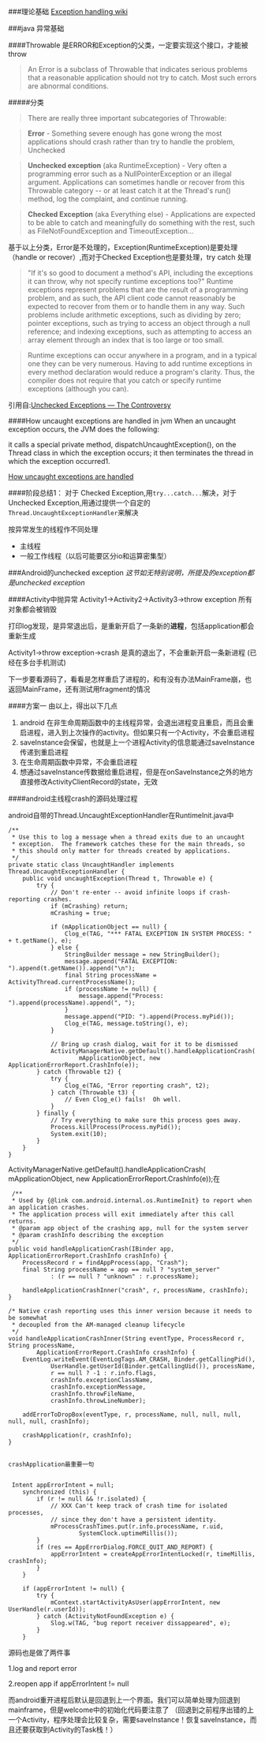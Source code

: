 ###理论基础
[Exception handling wiki](https://en.wikipedia.org/wiki/Exception_handling)

###java 异常基础

####Throwable
是ERROR和Exception的父类，一定要实现这个接口，才能被throw
>An Error is a subclass of Throwable that indicates serious problems that a reasonable application should not try to catch. Most such errors are abnormal conditions.

#####分类
>There are really three important subcategories of Throwable:

>**Error** - Something severe enough has gone wrong the most applications should crash rather than try to handle the problem,
Unchecked 

>**Unchecked exception** (aka RuntimeException) - Very often a programming error such as a NullPointerException or an illegal argument. Applications can sometimes handle or recover from this Throwable category -- or at least catch it at the Thread's run() method, log the complaint, and continue running.

>**Checked Exception** (aka Everything else) - Applications are expected to be able to catch and meaningfully do something with the rest, such as FileNotFoundException and TimeoutException...


基于以上分类，Error是不处理的，Exception(RuntimeException)是要处理（handle or recover）,而对于Checked Exception也是要处理，try catch 处理

>"If it's so good to document a method's API, including the exceptions it can throw, why not specify runtime exceptions too?" Runtime exceptions represent problems that are the result of a programming problem, and as such, the API client code cannot reasonably be expected to recover from them or to handle them in any way. Such problems include arithmetic exceptions, such as dividing by zero; pointer exceptions, such as trying to access an object through a null reference; and indexing exceptions, such as attempting to access an array element through an index that is too large or too small.

>Runtime exceptions can occur anywhere in a program, and in a typical one they can be very numerous. Having to add runtime exceptions in every method declaration would reduce a program's clarity. Thus, the compiler does not require that you catch or specify runtime exceptions (although you can).

引用自:[Unchecked Exceptions — The Controversy](https://docs.oracle.com/javase/tutorial/essential/exceptions/runtime.html)


####How uncaught exceptions are handled in jvm
 When an uncaught exception occurs, the JVM does the following:

it calls a special private method, dispatchUncaughtException(), on the Thread class in which the exception occurs;
it then terminates the thread in which the exception occurred1.

[How uncaught exceptions are handled](http://www.javamex.com/tutorials/exceptions/exceptions_uncaught_handler.shtml)


####阶段总结1：
对于 Checked Exception,用`try...catch...`解决，对于Unchecked Exception,用通过提供一个自定的`Thread.UncaughtExceptionHandler`来解决

按异常发生的线程作不同处理 

* 主线程
* 一般工作线程（以后可能要区分io和运算密集型）


###Android的unchecked exception
*这节如无特别说明，所提及的exception都是unchecked exception*

####Activity中抛异常
Activity1->Activity2->Activity3->throw exception
所有对象都会被销毁

打印log发现，是异常退出后，是重新开启了一条新的**进程**，包括application都会重新生成

Activity1->throw exception->crash
是真的退出了，不会重新开启一条新进程
(已经在多台手机测试)

下一步要看源码了，看看是怎样重启了进程的，和有没有办法MainFrame崩，也返回MainFrame，还有测试用fragment的情况

####方案一
由以上，得出以下几点
1. android 在非生命周期函数中的主线程异常，会退出进程变且重启，而且会重启进程，进入到上次操作的activity。但如果只有一个Activity，不会重启进程
2. saveInstance会保留，也就是上一个进程Activity的信息能通过saveInstance传递到重启进程
3. 在生命周期函数中异常，不会重启进程
4. 想通过saveInstance传数据给重启进程，但是在onSaveInstance之外的地方直接修改ActivityClientRecord的state，无效

####android主线程crash的源码处理过程

android自带的Thread.UncaughtExceptionHandler在RuntimeInit.java中

    /**     * Use this to log a message when a thread exits due to an uncaught     * exception.  The framework catches these for the main threads, so     * this should only matter for threads created by applications.     */    private static class UncaughtHandler implements Thread.UncaughtExceptionHandler {        public void uncaughtException(Thread t, Throwable e) {            try {                // Don't re-enter -- avoid infinite loops if crash-reporting crashes.                if (mCrashing) return;                mCrashing = true;                if (mApplicationObject == null) {                    Clog_e(TAG, "*** FATAL EXCEPTION IN SYSTEM PROCESS: " + t.getName(), e);                } else {                    StringBuilder message = new StringBuilder();                    message.append("FATAL EXCEPTION: ").append(t.getName()).append("\n");                    final String processName = ActivityThread.currentProcessName();                    if (processName != null) {                        message.append("Process: ").append(processName).append(", ");                    }                    message.append("PID: ").append(Process.myPid());                    Clog_e(TAG, message.toString(), e);                }                // Bring up crash dialog, wait for it to be dismissed                ActivityManagerNative.getDefault().handleApplicationCrash(                        mApplicationObject, new ApplicationErrorReport.CrashInfo(e));            } catch (Throwable t2) {                try {                    Clog_e(TAG, "Error reporting crash", t2);                } catch (Throwable t3) {                    // Even Clog_e() fails!  Oh well.                }            } finally {                // Try everything to make sure this process goes away.                Process.killProcess(Process.myPid());                System.exit(10);            }        }    }

ActivityManagerNative.getDefault().handleApplicationCrash(                        mApplicationObject, new ApplicationErrorReport.CrashInfo(e));在
	 /**     * Used by {@link com.android.internal.os.RuntimeInit} to report when an application crashes.     * The application process will exit immediately after this call returns.     * @param app object of the crashing app, null for the system server     * @param crashInfo describing the exception     */    public void handleApplicationCrash(IBinder app, ApplicationErrorReport.CrashInfo crashInfo) {        ProcessRecord r = findAppProcess(app, "Crash");        final String processName = app == null ? "system_server"                : (r == null ? "unknown" : r.processName);        handleApplicationCrashInner("crash", r, processName, crashInfo);    }    /* Native crash reporting uses this inner version because it needs to be somewhat     * decoupled from the AM-managed cleanup lifecycle     */    void handleApplicationCrashInner(String eventType, ProcessRecord r, String processName,            ApplicationErrorReport.CrashInfo crashInfo) {        EventLog.writeEvent(EventLogTags.AM_CRASH, Binder.getCallingPid(),                UserHandle.getUserId(Binder.getCallingUid()), processName,                r == null ? -1 : r.info.flags,                crashInfo.exceptionClassName,                crashInfo.exceptionMessage,                crashInfo.throwFileName,                crashInfo.throwLineNumber);        addErrorToDropBox(eventType, r, processName, null, null, null, null, null, crashInfo);        crashApplication(r, crashInfo);    }
        crashApplication最重要一句

     Intent appErrorIntent = null;        synchronized (this) {            if (r != null && !r.isolated) {                // XXX Can't keep track of crash time for isolated processes,                // since they don't have a persistent identity.                mProcessCrashTimes.put(r.info.processName, r.uid,                        SystemClock.uptimeMillis());            }            if (res == AppErrorDialog.FORCE_QUIT_AND_REPORT) {                appErrorIntent = createAppErrorIntentLocked(r, timeMillis, crashInfo);            }        }        if (appErrorIntent != null) {            try {                mContext.startActivityAsUser(appErrorIntent, new UserHandle(r.userId));            } catch (ActivityNotFoundException e) {                Slog.w(TAG, "bug report receiver dissappeared", e);            }        }
        
源码也是做了两件事
1.log and report error
2.reopen app if appErrorIntent != null

而android重开进程后默认是回退到上一个界面。我们可以简单处理为回退到mainframe，但是welcome中的初始化代码要注意了
（回退到之前程序出错的上一个Activity，程序处理会比较复杂，需要saveInstance！恢复saveInstance，而且还要获取到Activity的Task栈！）



